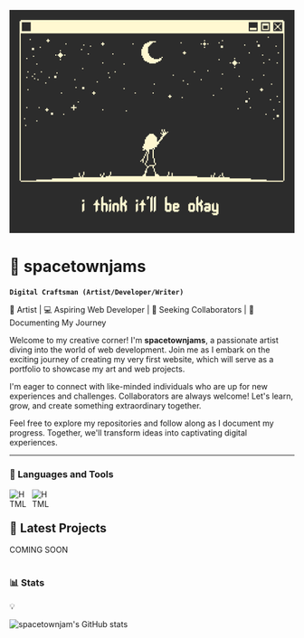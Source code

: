 ![](https://github.com/spacetownjams/spacetownjams/blob/main/github-banner1.gif)
# 🌌 spacetownjams

**`Digital Craftsman (Artist/Developer/Writer)`**

🎨 Artist | 💻 Aspiring Web Developer | 🌟 Seeking Collaborators | 📸 Documenting My Journey

Welcome to my creative corner! I'm **spacetownjams**, a passionate artist diving into the world of web development. Join me as I embark on the exciting journey of creating my very first website, which will serve as a portfolio to showcase my art and web projects.

I'm eager to connect with like-minded individuals who are up for new experiences and challenges. Collaborators are always welcome! Let's learn, grow, and create something extraordinary together.

Feel free to explore my repositories and follow along as I document my progress. Together, we'll transform ideas into captivating digital experiences.

---

### 🧰 Languages and Tools

<img align="left" alt="HTML" width="30px" style="padding-right:10px;" src="https://cdn.jsdelivr.net/gh/devicons/devicon/icons/html5/html5-plain-wordmark.svg" />
<img align="left" alt="HTML" width="30px" style="padding-right:10px;" src="https://cdn.jsdelivr.net/gh/devicons/devicon/icons/css3/css3-plain-wordmark.svg" />          
<br />

# 

## 🚧 Latest Projects

COMING SOON
<br />

#

### 📊 Stats
💡

![spacetownjam's GitHub stats](https://github-readme-stats.vercel.app/api?username=spacetownjams&theme=darcula&show_icons=true)
